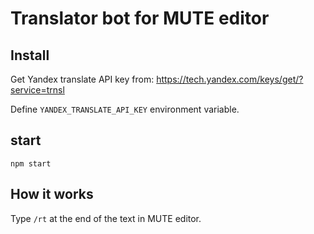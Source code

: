 # Translator bot for MUTE editor

## Install
Get Yandex translate API key from: https://tech.yandex.com/keys/get/?service=trnsl

Define `YANDEX_TRANSLATE_API_KEY` environment variable.

## start
`npm start`

## How it works
Type `/rt` at the end of the text in MUTE editor.
